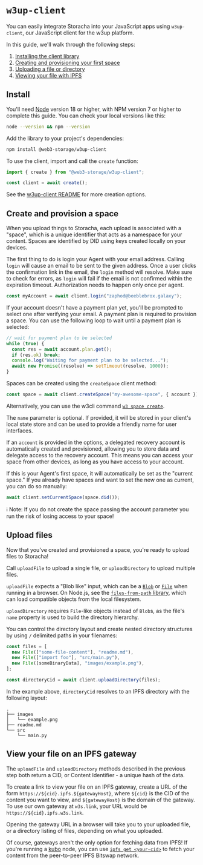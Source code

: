 # `w3up-client`

You can easily integrate Storacha into your JavaScript apps using `w3up-client`, our JavaScript client for the w3up platform.

In this guide, we'll walk through the following steps:

1. [Installing the client library](#install)
2. [Creating and provisioning your first space](#create-and-provision-a-space)
3. [Uploading a file or directory](#upload-files)
4. [Viewing your file with IPFS](#view-your-file-on-an-ipfs-gateway)

## Install

You'll need [Node](https://nodejs.com) version 18 or higher, with NPM version 7 or higher to complete this guide.
You can check your local versions like this:

```bash
node --version && npm --version
```

Add the library to your project's dependencies:

```bash
npm install @web3-storage/w3up-client
```

To use the client, import and call the `create` function:

```js
import { create } from "@web3-storage/w3up-client";

const client = await create();
```

See the [w3up-client README](https://github.com/storacha/w3up/blob/main/packages/w3up-client/README.md) for more creation options.

## Create and provision a space

When you upload things to Storacha, each upload is associated with a "space", which is a unique identifier that acts as a namespace for your content. Spaces are identified by DID using keys created locally on your devices.

The first thing to do is login your Agent with your email address. Calling `login` will cause an email to be sent to the given address. Once a user clicks the confirmation link in the email, the `login` method will resolve. Make sure to check for errors, as `login` will fail if the email is not confirmed within the expiration timeout. Authorization needs to happen only once per agent.

```js
const myAccount = await client.login("zaphod@beeblebrox.galaxy");
```

If your account doesn't have a payment plan yet, you'll be prompted to select one after verifying your email. A payment plan is required to provision a space. You can use the following loop to wait until a payment plan is selected:

```js
// wait for payment plan to be selected
while (true) {
  const res = await account.plan.get();
  if (res.ok) break;
  console.log("Waiting for payment plan to be selected...");
  await new Promise((resolve) => setTimeout(resolve, 1000));
}
```

Spaces can be created using the `createSpace` client method:

```js
const space = await client.createSpace("my-awesome-space", { account });
```

Alternatively, you can use the w3cli command [`w3 space create`](https://github.com/storacha/w3cli#w3-space-create-name).

The `name` parameter is optional. If provided, it will be stored in your client's local state store and can be used to provide a friendly name for user interfaces.

If an `account` is provided in the options, a delegated recovery account is automatically created and provisioned, allowing you to store data and delegate access to the recovery account. This means you can access your space from other devices, as long as you have access to your account.

If this is your Agent's first space, it will automatically be set as the "current space." If you already have spaces and want to set the new one as current, you can do so manually:

```js
await client.setCurrentSpace(space.did());
```

ℹ️ Note: If you do not create the space passing the account parameter you run the risk of losing access to your space!

## Upload files

Now that you've created and provisioned a space, you're ready to upload files to Storacha!

Call `uploadFile` to upload a single file, or `uploadDirectory` to upload multiple files.

`uploadFile` expects a "Blob like" input, which can be a [`Blob`](https://developer.mozilla.org/en-US/docs/Web/API/Blob) or [`File`](https://developer.mozilla.org/en-US/docs/Web/API/File) when running in a browser. On Node.js, see the [`files-from-path` library](https://github.com/storacha/files-from-path), which can load compatible objects from the local filesystem.

`uploadDirectory` requires `File`-like objects instead of `Blob`s, as the file's `name` property is used to build the directory hierarchy.

You can control the directory layout and create nested directory structures by using `/` delimited paths in your filenames:

```js
const files = [
  new File(["some-file-content"], "readme.md"),
  new File(["import foo"], "src/main.py"),
  new File([someBinaryData], "images/example.png"),
];

const directoryCid = await client.uploadDirectory(files);
```

In the example above, `directoryCid` resolves to an IPFS directory with the following layout:

```text
.
├── images
│   └── example.png
├── readme.md
└── src
    └── main.py
```

## View your file on an IPFS gateway

The `uploadFile` and `uploadDirectory` methods described in the previous step both return a CID, or Content Identifier - a unique hash of the data.

To create a link to view your file on an IPFS gateway, create a URL of the form `https://${cid}.ipfs.${gatewayHost}`, where `${cid}` is the CID of the content you want to view, and `${gatewayHost}` is the domain of the gateway. To use our own gateway at `w3s.link`, your URL would be `https://${cid}.ipfs.w3s.link`.

Opening the gateway URL in a browser will take you to your uploaded file, or a directory listing of files, depending on what you uploaded.

Of course, gateways aren't the only option for fetching data from IPFS! If you're running a [kubo](https://github.com/ipfs/kubo) node, you can use [`ipfs get <your-cid>`](https://docs.ipfs.tech/reference/kubo/cli/#ipfs-get) to fetch your content from the peer-to-peer IPFS Bitswap network.
